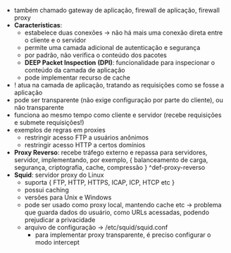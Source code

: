 * também chamado gateway de aplicação, firewall de aplicação, firewall proxy
* **Características**:
	* estabelece duas conexões -> não há mais uma conexão direta entre o cliente e o servidor
	* permite uma camada adicional de autenticação e segurança
	* por padrão, não verifica o conteúdo dos pacotes
	* **DEEP Packet Inspection** **(DPI)**: funcionalidade para inspecionar o conteúdo da camada de aplicação
	* pode implementar recurso de cache 
* ! atua na camada de aplicação, tratando as requisições como se fosse a aplicação
* pode ser transparente (não exige configuração por parte do cliente), ou não transparente
* funciona ao mesmo tempo como cliente e servidor (recebe requisições e submete requisições!)
* exemplos de regras em proxies
	* restringir acesso FTP a usuários anônimos
	* restringir acesso HTTP a certos domínios
* **Proxy Reverso**: recebe tráfego externo e repassa para servidores, servidor, implementando, por exemplo, { balanceamento de carga, segurança, criptografia, cache, compressão } ^def-proxy-reverso
* **Squid**: servidor proxy do Linux
	* suporta { FTP, HTTP, HTTPS, ICAP, ICP, HTCP etc }
	* possui caching
	* versões para Unix e Windows
	* pode ser usado como proxy local, mantendo cache etc -> problema que guarda dados do usuário, como URLs acessadas, podendo prejudicar a privacidade
	* arquivo de configuração -> /etc/squid/squid.conf
		* para implementar proxy transparente, é preciso configurar o modo intercept